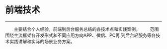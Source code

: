 # 前端技术
---
&emsp;&emsp;主要结合个人经验，前端到后台服务总结的各技术点和实践案例。
&emsp;&emsp;范围围绕主流框架各开发形式和不同应用方向APP、微信、PC再 到后台轻服务等各技术实践讲解和实际的场景业务方案。



